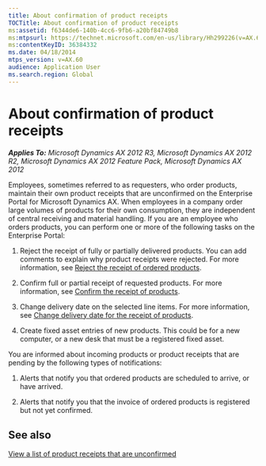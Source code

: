 ```yaml
---
title: About confirmation of product receipts
TOCTitle: About confirmation of product receipts
ms:assetid: f6344de6-140b-4cc6-9fb6-a20bf84749b8
ms:mtpsurl: https://technet.microsoft.com/en-us/library/Hh299226(v=AX.60)
ms:contentKeyID: 36384332
ms.date: 04/18/2014
mtps_version: v=AX.60
audience: Application User
ms.search.region: Global
---
```


# About confirmation of product receipts 


_**Applies To:** Microsoft Dynamics AX 2012 R3, Microsoft Dynamics AX 2012 R2, Microsoft Dynamics AX 2012 Feature Pack, Microsoft Dynamics AX 2012_

Employees, sometimes referred to as requesters, who order products, maintain their own product receipts that are unconfirmed on the Enterprise Portal for Microsoft Dynamics AX. When employees in a company order large volumes of products for their own consumption, they are independent of central receiving and material handling. If you are an employee who orders products, you can perform one or more of the following tasks on the Enterprise Portal:

1.  Reject the receipt of fully or partially delivered products. You can add comments to explain why product receipts were rejected. For more information, see [Reject the receipt of ordered products](reject-the-receipt-of-ordered-products.md).

2.  Confirm full or partial receipt of requested products. For more information, see [Confirm the receipt of products](confirm-the-receipt-of-products.md).

3.  Change delivery date on the selected line items. For more information, see [Change delivery date for the receipt of products](change-delivery-date-for-the-receipt-of-products.md).

4.  Create fixed asset entries of new products. This could be for a new computer, or a new desk that must be a registered fixed asset.

You are informed about incoming products or product receipts that are pending by the following types of notifications:

1.  Alerts that notify you that ordered products are scheduled to arrive, or have arrived.

2.  Alerts that notify you that the invoice of ordered products is registered but not yet confirmed.

## See also

[View a list of product receipts that are unconfirmed](view-a-list-of-product-receipts-that-are-unconfirmed.md)

  


